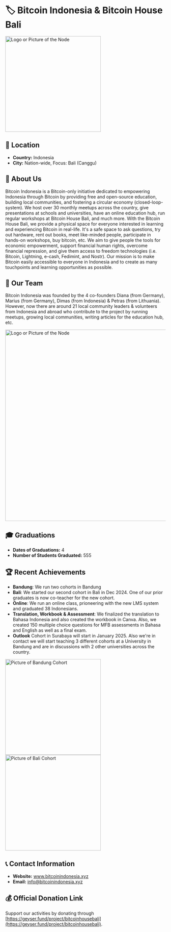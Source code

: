 # 🏷️ Bitcoin Indonesia & Bitcoin House Bali
<img src="https://github.com/MyFirstBitcoin/Light-Node-Directory/blob/37ba241682749014b3cab8c5f991dc22f200bb6d/Indonesia%20--%20Bitcoin%20Indonesia/Bitcoin%20Indonesia%20Logo%20Black%20Font.png" width="300" alt="Logo or Picture of the Node"> <!-- 1 picture maximum -->
## 📍 Location
- **Country:** Indonesia
- **City:** Nation-wide, Focus: Bali (Canggu)

## 📖 About Us
Bitcoin Indonesia is a Bitcoin-only initiative dedicated to empowering Indonesia through Bitcoin by providing free and open-source education, building local communities, and fostering a circular economy (closed-loop-system). We host over 30 monthly meetups across the country, give presentations at schools and universities, have an online education hub, run regular workshops at Bitcoin House Bali, and much more. With the Bitcoin House Bali, we provide a physical space for everyone interested in learning and experiencing Bitcoin in real-life. It's a safe space to ask questions, try out hardware, rent out books, meet like-minded people, participate in hands-on workshops, buy bitcoin, etc. We aim to give people the tools for economic empowerment, support financial human rights, overcome financial repression, and give them access to freedom technologies (i.e. Bitcoin, Lightning, e-cash, Fedimint, and Nostr). Our mission is to make Bitcoin easily accessible to everyone in Indonesia and to create as many touchpoints and learning opportunities as possible.

## 👥 Our Team
Bitcoin Indonesia was founded by the 4 co-founders Diana (from Germany), Marius (from Germany), Dimas (from Indonesia) & Petras (from Lithuania). However, now there are around 21 local community leaders & volunteers from Indonesia and abroad who contribute to the project by running meetups, growing local communities, writing articles for the education hub, etc.

<img src="https://github.com/MyFirstBitcoin/Light-Node-Directory/blob/main/Indonesia%20--%20Bitcoin%20Indonesia/Community%20Banner.png" width="600" alt="Logo or Picture of the Node"> <!-- 1 picture maximum -->

## 🎓 Graduations
- **Dates of Graduations:** 4
- **Number of Students Graduated:** 555

## 🏆 Recent Achievements
- **Bandung**: We run two cohorts in Bandung
- **Bali**: We started our second cohort in Bali in Dec 2024. One of our prior graduates is now co-teacher for the new cohort.
- **Online**: We run an online class, prioneering with the new LMS system and graduated 38 Indonesians.
- **Translation, Workbook & Assessment**: We finalized the translation to Bahasa Indonesia and also created the workbook in Canva. Also, we created 150 multiple choice questions for MFB assessments in Bahasa and English as well as a final exam.
- **Outlook** Cohort in Surabaya will start in January 2025. Also we're in contact we will start teaching 3 different cohorts at a University in Bandung and are in discussions with 2 other universities across the country. 

<img src="https://github.com/MyFirstBitcoin/Light-Node-Directory/blob/b42c0dbdc981a7713c64935dbe3d5bc5e892e215/Indonesia%20--%20Bitcoin%20Indonesia/Bandung%20MFB%201st%20Cohort.jpeg" width="300" alt="Picture of Bandung Cohort"> <!-- 1 picture maximum -->
<img src="https://github.com/MyFirstBitcoin/Light-Node-Directory/blob/main/Indonesia%20--%20Bitcoin%20Indonesia/People.webp" width="300" alt="Picture of Bali Cohort"> <!-- 1 picture maximum -->


## 📞 Contact Information
- **Website:** www.bitcoinindonesia.xyz
- **Email:** info@bitcoinindonesia.xyz

## 💰 Official Donation Link
Support our activities by donating through [https://geyser.fund/project/bitcoinhousebali](https://geyser.fund/project/bitcoinhousebali).
